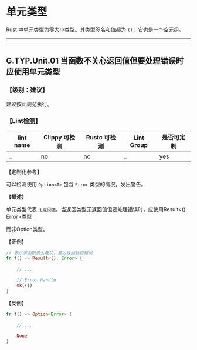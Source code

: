 # 单元类型

Rust 中单元类型为零大小类型。其类型签名和值都为 `()`，它也是一个空元组。

---
<!-- toc -->
---
## G.TYP.Unit.01   当函数不关心返回值但要处理错误时应使用单元类型

### 【级别：建议】

建议按此规范执行。

### 【Lint检测】

| lint name                                                    | Clippy 可检测 | Rustc 可检测 | Lint Group | 是否可定制 |
| ------------------------------------------------------------ | ------------- | ------------ | ---------- | ----- |
| _ | no           | no           | _   | yes |

【定制化参考】

可以检测使用 `Option<T>` 包含 `Error` 类型的情况，发出警告。

**【描述】**

单元类型代表 `无返回值`。当返回类型无返回值但要处理错误时，应使用Result<(), Error>类型，

而非Option类型。

【正例】

```rust
// 表示该函数要么成功，要么返回各自错误
fn f() -> Result<(), Error> {
    
    // ...
    
    // Error handle
    Ok(())
}
```

【反例】

```rust
fn f() -> Option<Error> {
    
    // ...
    
    None
}
```



